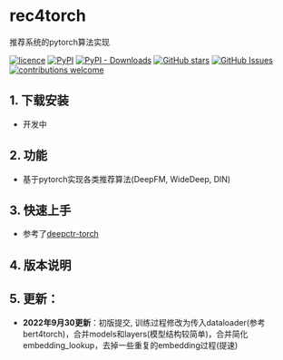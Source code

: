 # rec4torch
推荐系统的pytorch算法实现

[![licence](https://img.shields.io/github/license/Tongjilibo/rec4torch.svg?maxAge=3600)](https://github.com/Tongjilibo/rec4torch/blob/master/LICENSE) 
[![PyPI](https://img.shields.io/pypi/v/rec4torch?label=pypi%20package)](https://pypi.org/project/rec4torch/) 
[![PyPI - Downloads](https://img.shields.io/pypi/dm/rec4torch)](https://pypistats.org/packages/rec4torch)
[![GitHub stars](https://img.shields.io/github/stars/Tongjilibo/rec4torch?style=social)](https://github.com/Tongjilibo/rec4torch)
[![GitHub Issues](https://img.shields.io/github/issues/Tongjilibo/rec4torch.svg)](https://github.com/Tongjilibo/rec4torch/issues)
[![contributions welcome](https://img.shields.io/badge/contributions-welcome-brightgreen.svg?style=flat)](https://github.com/Tongjilibo/rec4torch/issues)

## 1. 下载安装
- 开发中


## 2. 功能
- 基于pytorch实现各类推荐算法(DeepFM, WideDeep, DIN)


## 3. 快速上手
- 参考了[deepctr-torch](https://github.com/shenweichen/DeepCTR-Torch)


## 4. 版本说明


## 5. 更新：
- **2022年9月30更新**：初版提交, 训练过程修改为传入dataloader(参考bert4torch)，合并models和layers(模型结构较简单)，合并简化embedding_lookup，去掉一些重复的embedding过程(提速)